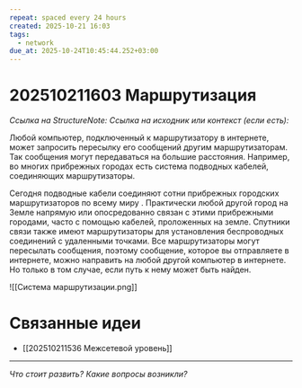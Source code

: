 ```yaml
---
repeat: spaced every 24 hours
created: 2025-10-21 16:03
tags:
  - network
due_at: 2025-10-24T10:45:44.252+03:00
---
```

# 202510211603 Маршрутизация

*Ссылка на StructureNote:*
*Ссылка на исходник или контекст (если есть):*

Любой компьютер, подключенный к маршрутизатору в интернете, может запросить пересылку его сообщений другим маршрутизаторам. Так сообщения могут передаваться на большие расстояния. Например, во многих прибрежных городах есть система подводных кабелей, соединяющих маршрутизаторы.

Сегодня подводные кабели соединяют сотни прибрежных городских маршрутизаторов по всему миру . Практически любой другой город на Земле напрямую или опосредованно связан с этими прибрежными городами, часто с помощью кабелей, проложенных на земле. Спутники связи также имеют маршрутизаторы для установления беспроводных соединений с удаленными точками. Все маршрутизаторы могут пересылать сообщения, поэтому сообщение, которое вы отправляете в интернете, можно направить на любой другой компьютер в интернете. Но только в том случае, если путь к нему может быть найден.

![[Система маршрутизации.png]]

# Связанные идеи

- [[202510211536 Межсетевой уровень]]

---

*Что стоит развить? Какие вопросы возникли?*
